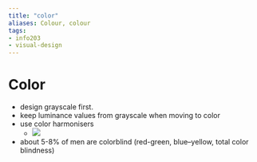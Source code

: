 ```yaml
---
title: "color"
aliases: Colour, colour
tags: 
- info203
- visual-design
---
```


# Color
- design grayscale first.
- keep luminance values from grayscale when moving to color
- use color harmonisers
	- ![](https://i.imgur.com/KdwaNzi.png)
- about 5-8% of men are colorblind (red-green, blue–yellow, total color blindness)
